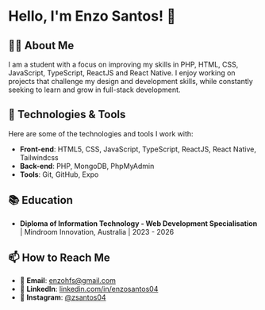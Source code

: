 # Hello, I'm Enzo Santos! 👋

## 👨‍💻 About Me
I am a student with a focus on improving my skills in PHP, HTML, CSS, JavaScript, TypeScript, ReactJS and React Native. I enjoy working on projects that challenge my design and development skills, while constantly seeking to learn and grow in full-stack development.

## 🚀 Technologies & Tools

Here are some of the technologies and tools I work with:

- **Front-end**: HTML5, CSS, JavaScript, TypeScript, ReactJS, React Native, Tailwindcss
- **Back-end**: PHP, MongoDB, PhpMyAdmin
- **Tools**: Git, GitHub, Expo

## 📚 Education

- **Diploma of Information Technology - Web Development Specialisation** | Mindroom Innovation, Australia | 2023 - 2026

## 📫 How to Reach Me

- 📧 **Email**: enzohfs@gmail.com
- 💼 **LinkedIn**: [linkedin.com/in/enzosantos04](https://www.linkedin.com/in/enzosantos04/)
- 📸 **Instagram**: [@zsantos04](https://www.instagram.com/zsantos04/)

